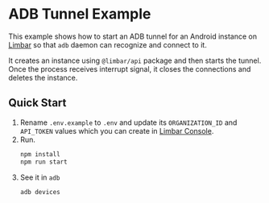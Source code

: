 # ADB Tunnel Example

This example shows how to start an ADB tunnel for an Android instance on [Limbar](https://limbar.io)
so that `adb` daemon can recognize and connect to it.

It creates an instance using `@limbar/api` package and then starts the tunnel. Once the process
receives interrupt signal, it closes the connections and deletes the instance.

## Quick Start

1. Rename `.env.example` to `.env` and update its `ORGANIZATION_ID` and `API_TOKEN` values which you can create in [Limbar Console](https://console.limbar.io).
1. Run.
   ```bash
   npm install
   npm run start
   ```
1. See it in `adb`
   ```bash
   adb devices
   ```
